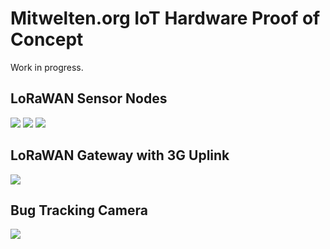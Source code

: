 # Mitwelten.org IoT Hardware Proof of Concept

Work in progress.

## LoRaWAN Sensor Nodes
<img src="https://live.staticflickr.com/65535/50949785202_b05df960fc.jpg"/>

<img src="https://live.staticflickr.com/65535/50938710327_e62cc90963.jpg"/>

<img src="https://live.staticflickr.com/65535/50946175397_5f748fea67.jpg"/>

## LoRaWAN Gateway with 3G Uplink
<img src="https://live.staticflickr.com/65535/50949786697_853167d179.jpg"/>

## Bug Tracking Camera
<img src="https://live.staticflickr.com/65535/50950426063_26e88a4d96.jpg"/>
